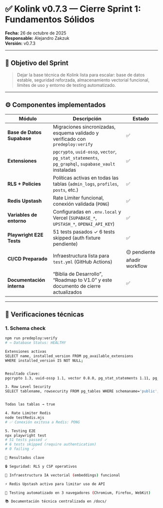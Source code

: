 # ✅ Kolink v0.7.3 — Cierre Sprint 1: Fundamentos Sólidos
**Fecha:** 26 de octubre de 2025  
**Responsable:** Alejandro Zakzuk  
**Versión:** v0.7.3  

---

## 🧭 Objetivo del Sprint
> Dejar la base técnica de Kolink lista para escalar: base de datos estable, seguridad reforzada, almacenamiento vectorial funcional, límites de uso y entorno de testing automatizado.

---

## ⚙️ Componentes implementados

| Módulo | Descripción | Estado |
|--------|--------------|--------|
| **Base de Datos Supabase** | Migraciones sincronizadas, esquema validado y verificado con `predeploy:verify` | ✅ |
| **Extensiones** | `pgcrypto`, `uuid-ossp`, `vector`, `pg_stat_statements`, `pg_graphql`, `supabase_vault` instaladas | ✅ |
| **RLS + Policies** | Políticas activas en todas las tablas (`admin_logs`, `profiles`, `posts`, etc.) | ✅ |
| **Redis Upstash** | Rate Limiter funcional, conexión validada (`PONG`) | ✅ |
| **Variables de entorno** | Configuradas en `.env.local` y Vercel (`SUPABASE_*`, `UPSTASH_*`, `OPENAI_API_KEY`) | ✅ |
| **Playwright E2E Tests** | 51 tests pasados ✓  6 tests skipped (auth fixture pendiente) | ✅ |
| **CI/CD Preparado** | Infraestructura lista para `test.yml` (GitHub Actions) | 🟡 pendiente añadir workflow |
| **Documentación interna** | “Biblia de Desarrollo”, “Roadmap to V1.0” y este documento de cierre actualizados | ✅ |

---

## 🧩 Verificaciones técnicas

### 1. Schema check
```bash
npm run predeploy:verify
# → Database Status: HEALTHY

Extensiones activas
SELECT name, installed_version FROM pg_available_extensions
WHERE installed_version IS NOT NULL;


Resultado clave:
pgcrypto 1.3, uuid-ossp 1.1, vector 0.8.0, pg_stat_statements 1.11, pg_graphql 1.5.11, supabase_vault 0.3.1

3. Row Level Security
SELECT tablename, rowsecurity FROM pg_tables WHERE schemaname='public';


Todas las tablas → true

4. Rate Limiter Redis
node testRedis.mjs
# ✅ Conexión exitosa a Redis: PONG

5. Testing E2E
npx playwright test
# 51 tests passed ✓
# 6 tests skipped (require authentication)
# 0 failing ✓

🧱 Resultados clave

🔒 Seguridad: RLS y CSP operativos

🧠 Infraestructura IA vectorial (embeddings) funcional

⚡ Redis Upstash activo para limitar uso de API

🧪 Testing automatizado en 3 navegadores (Chromium, Firefox, WebKit)

📚 Documentación técnica centralizada en /docs/